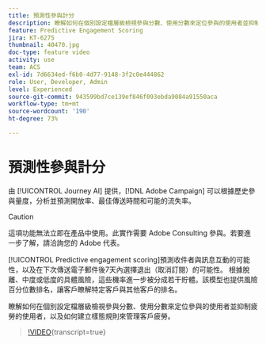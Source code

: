 ```yaml
---
title: 預測性參與計分
description: 瞭解如何在個別設定檔層級檢視參與分數、使用分數來定位參與的使用者並抑制疲勞的使用者，以及如何建立樣態規則來管理客戶疲勞。
feature: Predictive Engagement Scoring
jira: KT-6275
thumbnail: 40470.jpg
doc-type: feature video
activity: use
team: ACS
exl-id: 7d6634ed-f6b0-4d77-9148-3f2c0e444862
role: User, Developer, Admin
level: Experienced
source-git-commit: 943599bd7ce139ef846f093ebda9084a91550aca
workflow-type: tm+mt
source-wordcount: '190'
ht-degree: 73%

---
```


# 預測性參與計分

由 [!UICONTROL Journey AI] 提供，[!DNL Adobe Campaign] 可以根據歷史參與量度，分析並預測開放率、最佳傳送時間和可能的流失率。

>[!CAUTION]
>這項功能無法立即在產品中使用。此實作需要 Adobe Consulting 參與。若要進一步了解，請洽詢您的 Adobe 代表。

[!UICONTROL Predictive engagement scoring]預測收件者與訊息互動的可能性，以及在下次傳送電子郵件後7天內選擇退出（取消訂閱）的可能性。 根據脫離、中度或低度的具體風險，這些機率進一步被分成若干貯體。該模型也提供風險百分位數排名，讓客戶瞭解特定客戶與其他客戶的排名。

瞭解如何在個別設定檔層級檢視參與分數、使用分數來定位參與的使用者並抑制疲勞的使用者，以及如何建立樣態規則來管理客戶疲勞。

>[!VIDEO](https://video.tv.adobe.com/v/40470?learn=on){transcript=true}
